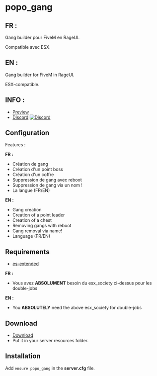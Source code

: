 # popo_gang

## FR :

Gang builder pour FiveM en RageUI.

Compatible avec ESX.

## EN :

Gang builder for FiveM in RageUI.

ESX-compatible.

## INFO :

* [Preview]()
* [Discord](https://discord.gg/yQcMBUUkNc)
[![Discord](https://img.shields.io/discord/463752820026376202.svg?label=&logo=discord&logoColor=ffffff&color=7389D8&labelColor=6A7EC2)](https://discord.gg/yQcMBUUkNc)


## Configuration
Features :

**FR :** 
* Création de gang
* Création d'un point boss
* Création d'un coffre
* Suppression de gang avec reboot
* Suppression de gang via un nom !
* La langue (FR/EN)

**EN :**
* Gang creation
* Creation of a point leader
* Creation of a chest
* Removing gangs with reboot
* Gang removal via name!
* Language (FR/EN)

## Requirements
* [es-extended](https://github.com/Vanheden/es_extended)

**FR :** 

* Vous avez **ABSOLUMENT** besoin du esx_society ci-dessus pour les double-jobs

**EN :**

* You **ABSOLUTELY** need the above esx_society for double-jobs

## Download
* [Download](https://github.com/Leap0p0/popo_gang/archive/refs/heads/main.zip)
* Put it in your server resources folder.

## Installation
Add ``ensure popo_gang`` in the **server.cfg** file.
